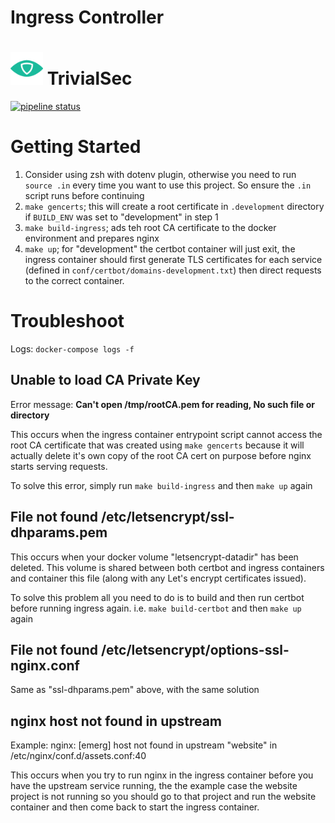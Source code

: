 # Ingress Controller

# <img src=".repo/assets/icon-512x512.png"  width="52" height="52"> TrivialSec

[![pipeline status](https://gitlab.com/trivialsec/ingress-controller/badges/main/pipeline.svg)](https://gitlab.com/trivialsec/ingress-controller/commits/main)

# Getting Started

1. Consider using zsh with dotenv plugin, otherwise you need to run `source .in` every time you want to use this project. So ensure the `.in` script runs before continuing
2. `make gencerts`; this will create a root certificate in `.development` directory if `BUILD_ENV` was set to "development" in step 1
3. `make build-ingress`; ads teh root CA certificate to the docker environment and prepares nginx
4. `make up`; for "development" the certbot container will just exit, the ingress container should first generate TLS certificates for each service (defined in `conf/certbot/domains-development.txt`) then direct requests to the correct container.

# Troubleshoot

Logs: `docker-compose logs -f`



## Unable to load CA Private Key

Error message: **Can't open /tmp/rootCA.pem for reading, No such file or directory**

This occurs when the ingress container entrypoint script cannot access the root CA certificate that was created using `make gencerts` because it will actually delete it's own copy of the root CA cert on purpose before nginx starts serving requests.

To solve this error, simply run `make build-ingress` and then `make up` again

## File not found /etc/letsencrypt/ssl-dhparams.pem

This occurs when your docker volume "letsencrypt-datadir" has been deleted. This volume is shared between both certbot and ingress containers and container this file (along with any Let's encrypt certificates issued).

To solve this problem all you need to do is to build and then run certbot before running ingress again. i.e. `make build-certbot` and then `make up` again

## File not found /etc/letsencrypt/options-ssl-nginx.conf

Same as "ssl-dhparams.pem" above, with the same solution

## nginx host not found in upstream

Example: nginx: [emerg] host not found in upstream "website" in /etc/nginx/conf.d/assets.conf:40

This occurs when you try to run nginx in the ingress container before you have the upstream service running, the the example case the website project is not running so you should go to that project and run the website container and then come back to start the ingress container.
